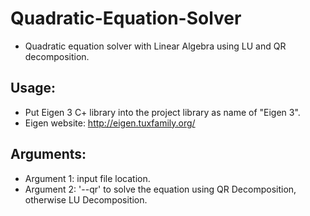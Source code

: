 # Quadratic-Equation-Solver
- Quadratic equation solver with Linear Algebra using LU and QR decomposition.

## Usage:
- Put Eigen 3 C+ library into the project library as name of "Eigen 3".
- Eigen website: http://eigen.tuxfamily.org/

## Arguments:
- Argument 1: input file location.
- Argument 2: '--qr' to solve the equation using QR Decomposition, otherwise LU Decomposition.
